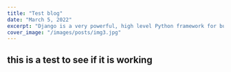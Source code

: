 ```yaml
---
title: "Test blog"
date: "March 5, 2022"
excerpt: "Django is a very powerful, high level Python framework for building web applications"
cover_image: "/images/posts/img3.jpg"
---
```


## this is a test to see if it is working
